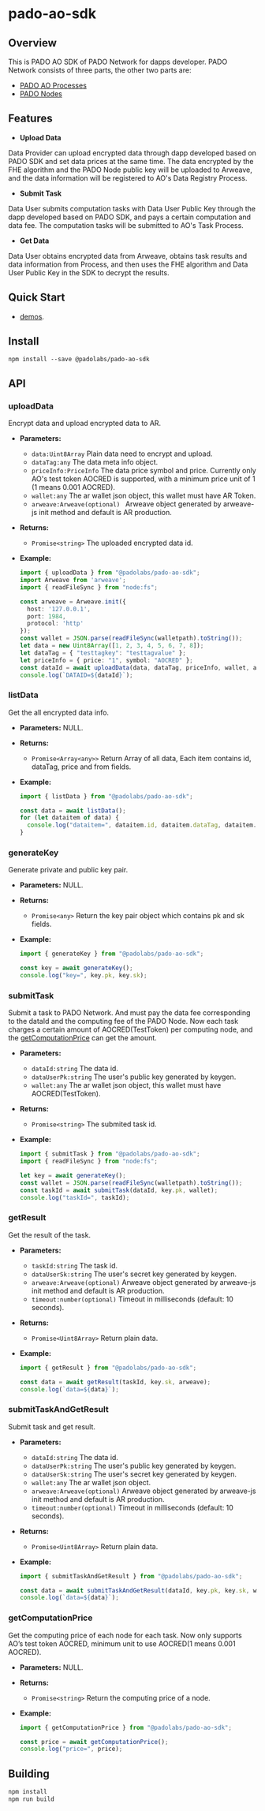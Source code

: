 # pado-ao-sdk


## Overview

This is PADO AO SDK of PADO Network for dapps developer. PADO Network consists of three parts, the other two parts are:

- [PADO AO Processes](https://github.com/pado-labs/pado-ao-process)
- [PADO Nodes](https://github.com/pado-labs/pado-network)


## Features

- **Upload Data**

Data Provider can upload encrypted data through dapp developed based on PADO SDK and set data prices at the same time. The data encrypted by the FHE algorithm and the PADO Node public key will be uploaded to Arweave, and the data information will be registered to AO's Data Registry Process.

- **Submit Task**

Data User submits computation tasks with Data User Public Key through the dapp developed based on PADO SDK, and pays a certain computation and data fee. The computation tasks will be submitted to AO's Task Process.

- **Get Data**

Data User obtains encrypted data from Arweave, obtains task results and data information from Process, and then uses the FHE algorithm and Data User Public Key in the SDK to decrypt the results.

## Quick Start

- [demos](./src/demo/README.md).

## Install

```shell
npm install --save @padolabs/pado-ao-sdk
```

## API

### uploadData

Encrypt data and upload encrypted data to AR.

* **Parameters:**
  * `data:Uint8Array` Plain data need to encrypt and upload.
  * `dataTag:any` The data meta info object.
  * `priceInfo:PriceInfo` The data price symbol and price. Currently only AO's test token AOCRED is supported, with a minimum price unit of 1 (1 means 0.001 AOCRED).
  * `wallet:any` The ar wallet json object, this wallet must have AR Token.
  * `arweave:Arweave(optional) ` Arweave object generated by arweave-js init method and default is AR production.
* **Returns:**
  * `Promise<string>` The uploaded encrypted data id.

* **Example:**

  ```typescript
  import { uploadData } from "@padolabs/pado-ao-sdk";
  import Arweave from 'arweave';
  import { readFileSync } from "node:fs";
  
  const arweave = Arweave.init({
    host: '127.0.0.1',
    port: 1984,
    protocol: 'http'
  });
  const wallet = JSON.parse(readFileSync(walletpath).toString());
  let data = new Uint8Array([1, 2, 3, 4, 5, 6, 7, 8]);
  let dataTag = { "testtagkey": "testtagvalue" };
  let priceInfo = { price: "1", symbol: "AOCRED" };
  const dataId = await uploadData(data, dataTag, priceInfo, wallet, arweave);
  console.log(`DATAID=${dataId}`);
  ```

### listData

Get the all encrypted data info.

* **Parameters:** NULL.
* **Returns:**
  * `Promise<Array<any>>` Return Array of all data, Each item contains id, dataTag, price and from fields.

* **Example:**

  ```typescript
  import { listData } from "@padolabs/pado-ao-sdk";
  
  const data = await listData();
  for (let dataitem of data) {
    console.log("dataitem=", dataitem.id, dataitem.dataTag, dataitem.price, dataitem.from);
  }
  ```

### generateKey

Generate private and public key pair.

* **Parameters:** NULL.
* **Returns:**
  * `Promise<any>` Return the key pair object which contains pk and sk fields.

* **Example:**

  ```typescript
  import { generateKey } from "@padolabs/pado-ao-sdk";
  
  const key = await generateKey();
  console.log("key=", key.pk, key.sk);
  ```

### submitTask

Submit a task to PADO Network. And must pay the data fee corresponding to the dataId and the computing fee of the PADO Node. Now each task charges a certain amount of AOCRED(TestToken) per computing node,  and the [getComputationPrice](#getComputationPrice) can get the amount.

* **Parameters:**
  
  * `dataId:string` The data id.
  * `dataUserPk:string` The user's public key generated by keygen.
  * `wallet:any` The ar wallet json object, this wallet must have AOCRED(TestToken).
* **Returns:**
  * `Promise<string>` The submited task id.

* **Example:**

  ```typescript
  import { submitTask } from "@padolabs/pado-ao-sdk";
  import { readFileSync } from "node:fs";
  
  let key = await generateKey();
  const wallet = JSON.parse(readFileSync(walletpath).toString());
  const taskId = await submitTask(dataId, key.pk, wallet);
  console.log("taskId=", taskId);
  ```

### getResult

Get the result of the task.

* **Parameters:**
  * `taskId:string` The task id.
  * `dataUserSk:string` The user's secret key generated by keygen.
  * `arweave:Arweave(optional)` Arweave object generated by arweave-js init method and default is AR production.
  * `timeout:number(optional)` Timeout in milliseconds (default: 10 seconds).
* **Returns:**
  * `Promise<Uint8Array>` Return plain data.

* **Example:**

  ```typescript
  import { getResult } from "@padolabs/pado-ao-sdk";
  
  const data = await getResult(taskId, key.sk, arweave);
  console.log(`data=${data}`);
  ```

### submitTaskAndGetResult

Submit task and get result.

* **Parameters:**
  * `dataId:string` The data id.
  * `dataUserPk:string` The user's public key generated by keygen.
  * `dataUserSk:string` The user's secret key generated by keygen.
  * `wallet:any` The ar wallet json object.
  * `arweave:Arweave(optional)` Arweave object generated by arweave-js init method and default is AR production.
  * `timeout:number(optional)` Timeout in milliseconds (default: 10 seconds).
* **Returns:**
  * `Promise<Uint8Array>` Return plain data.

* **Example:**

  ```typescript
  import { submitTaskAndGetResult } from "@padolabs/pado-ao-sdk";
  
  const data = await submitTaskAndGetResult(dataId, key.pk, key.sk, wallet, arweave)
  console.log(`data=${data}`);
  ```

### getComputationPrice

Get the computing price of each node for each task. Now only supports AO’s test token AOCRED, minimum unit to use AOCRED(1 means 0.001 AOCRED).

* **Parameters:** NULL.

* **Returns:**

  * `Promise<string>` Return the computing price of a node.

* **Example:**

  ```typescript
  import { getComputationPrice } from "@padolabs/pado-ao-sdk";
  
  const price = await getComputationPrice();
  console.log("price=", price);
  ```

## Building

```sh
npm install
npm run build
```
